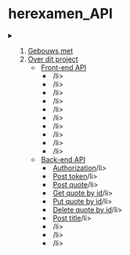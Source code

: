 # herexamen_API


<!-- Inhoudstafel-->
<details>
  <summary>
    <ol>
      <li>
        <a href="">Gebouws met</a>
      </li>
      <li>
        <a href="">Over dit project</a>
        <ul>
          <li>
            <a href="">Front-end API</a>
            <ul>
              <li><a href=""></a>/li>
                <li><a href=""></a>/li>
                  <li><a href=""></a>/li>
                    <li><a href=""></a>/li>
                      <li><a href=""></a>/li>
                        <li><a href=""></a>/li>
                          <li><a href=""></a>/li>
                            <li><a href=""></a>/li>
                              <li><a href=""></a>/li>
                                <li><a href=""></a>/li>
            </ul>
          </li>
          <li>
            <a href="">Back-end API</a>
            <ul>
              <li><a href="">Authorization</a>/li>
                <li><a href="">Post token</a>/li>
                  <li><a href="">Post quote</a>/li>
                    <li><a href="">Get quote by id</a>/li>
                      <li><a href="">Put quote by id</a>/li>
                        <li><a href="">Delete quote by id</a>/li>
                          <li><a href="">Post title</a>/li>
                            <li><a href=""></a>/li>
                              <li><a href=""></a>/li>
                                <li><a href=""></a>/li>
            </ul>
          </li>
      </li>
  </summary>
</details>
